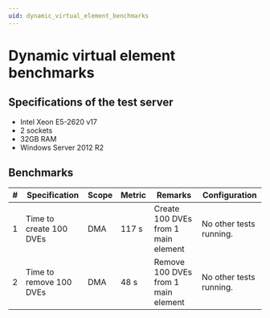 ```yaml
---
uid: dynamic_virtual_element_benchmarks
---
```


# Dynamic virtual element benchmarks

## Specifications of the test server

- Intel Xeon E5-2620 v17
- 2 sockets
- 32GB RAM
- Windows Server 2012 R2

## Benchmarks

| \# | Specification | Scope | Metric | Remarks | Configuration |
| -- | ------------- | ----- | ------ | ------- | ------------- |
| 1 | Time to create 100 DVEs | DMA | 117 s | Create 100 DVEs from 1 main element | No other tests running. |
| 2 | Time to remove 100 DVEs | DMA | 48 s | Remove 100 DVEs from 1 main element | No other tests running. |

